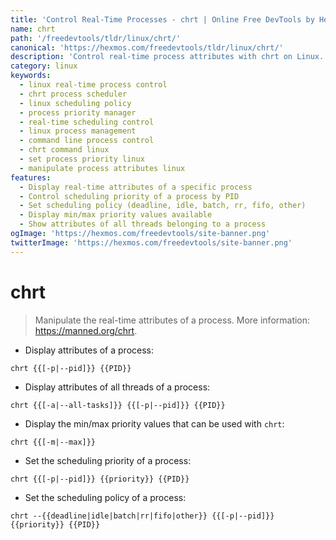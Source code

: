 ```yaml
---
title: 'Control Real-Time Processes - chrt | Online Free DevTools by Hexmos'
name: chrt
path: '/freedevtools/tldr/linux/chrt/'
canonical: 'https://hexmos.com/freedevtools/tldr/linux/chrt/'
description: 'Control real-time process attributes with chrt on Linux. Manage scheduling policies and priorities efficiently. Free online tool, no registration required.'
category: linux
keywords:
  - linux real-time process control
  - chrt process scheduler
  - linux scheduling policy
  - process priority manager
  - real-time scheduling control
  - linux process management
  - command line process control
  - chrt command linux
  - set process priority linux
  - manipulate process attributes linux
features:
  - Display real-time attributes of a specific process
  - Control scheduling priority of a process by PID
  - Set scheduling policy (deadline, idle, batch, rr, fifo, other)
  - Display min/max priority values available
  - Show attributes of all threads belonging to a process
ogImage: 'https://hexmos.com/freedevtools/site-banner.png'
twitterImage: 'https://hexmos.com/freedevtools/site-banner.png'
---
```


# chrt

> Manipulate the real-time attributes of a process.
> More information: <https://manned.org/chrt>.

- Display attributes of a process:

`chrt {{[-p|--pid]}} {{PID}}`

- Display attributes of all threads of a process:

`chrt {{[-a|--all-tasks]}} {{[-p|--pid]}} {{PID}}`

- Display the min/max priority values that can be used with `chrt`:

`chrt {{[-m|--max]}}`

- Set the scheduling priority of a process:

`chrt {{[-p|--pid]}} {{priority}} {{PID}}`

- Set the scheduling policy of a process:

`chrt --{{deadline|idle|batch|rr|fifo|other}} {{[-p|--pid]}} {{priority}} {{PID}}`
